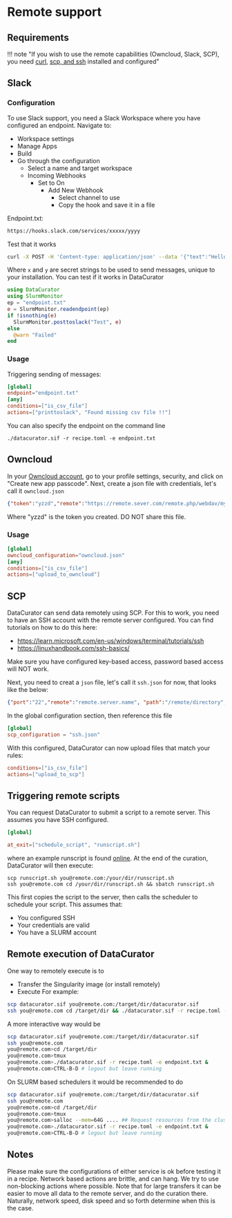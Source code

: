 # Remote support


## Requirements
!!! note "If you wish to use the remote capabilities (Owncloud, Slack, SCP), you need [curl](https://curl.se/download.html), [scp, and ssh](https://www.openssh.com/) installed and configured"

## Slack

### Configuration
To use Slack support, you need a Slack Workspace where you have configured an endpoint.
Navigate to:
- Workspace settings
- Manage Apps
- Build
- Go through the configuration
  - Select a name and target workspace
  - Incoming Webhooks
    - Set to On
      - Add New Webhook
        - Select channel to use
        - Copy the hook and save it in a file

Endpoint.txt:
```bash
https://hooks.slack.com/services/xxxxx/yyyy
```
Test that it works
```bash
curl -X POST -H 'Content-type: application/json' --data '{"text":"Hello, World!"}' https://hooks.slack.com/services/xxx/yyyyyy
```
Where `x` and `y` are secret strings to be used to send messages, unique to your installation.
You can test if it works in DataCurator
```julia
using DataCurator
using SlurmMonitor
ep = "endpoint.txt"
e = SlurmMonitor.readendpoint(ep)
if !isnothing(e)
  SlurmMonitor.posttoslack("Test", e)
else
  @warn "Failed"
end
```
### Usage
Triggering sending of messages:

```toml
[global]
endpoint="endpoint.txt"
[any]
conditions=["is_csv_file"]
actions=["printtoslack", "Found missing csv file !!"]
```
You can also specify the endpoint on the command line
```
./datacurator.sif -r recipe.toml -e endpoint.txt
```

## Owncloud
In your [Owncloud account](https://owncloud.com/), go to your profile settings, security, and click on "Create new app passcode".
Next, create a json file with credentials, let's call it `owncloud.json`
```json
{"token":"yzzd","remote":"https://remote.sever.com/remote.php/webdav/my/directory/","user":"you"}
```
Where "yzzd" is the token you created.
DO NOT share this file.

### Usage
```toml
[global]
owncloud_configuration="owncloud.json"
[any]
conditions=["is_csv_file"]
actions=["upload_to_owncloud"]
```

## SCP
DataCurator can send data remotely using SCP.
For this to work, you need to have an SSH account with the remote server configured.
You can find tutorials on how to do this here:
- https://learn.microsoft.com/en-us/windows/terminal/tutorials/ssh
- https://linuxhandbook.com/ssh-basics/

Make sure you have configured key-based access, password based access will NOT work.

Next, you need to creat a `json` file, let's call it `ssh.json` for now, that looks like the below:
```json
{"port":"22","remote":"remote.server.name", "path":"/remote/directory","user":"you"}
```
In the global configuration section, then reference this file
```toml
[global]
scp_configuration = "ssh.json"
```
With this configured, DataCurator can now upload files that match your rules:
```toml
conditions=["is_csv_file"]
actions=["upload_to_scp"]
```

## Triggering remote scripts
You can request DataCurator to submit a script to a remote server.
This assumes you have SSH configured.
```toml
[global]

at_exit=["schedule_script", "runscript.sh"]
```
where an example runscript is found [online](https://github.com/bencardoen/DataCurator.jl/blob/main/scripts/example_slurm.sh).
At the end of the curation, DataCurator will then execute:
```
scp runscript.sh you@remote.com:/your/dir/runscript.sh
ssh you@remote.com cd /your/dir/runscript.sh && sbatch runscript.sh
```
This first copies the script to the server, then calls the scheduler to schedule your script.
This assumes that:
- You configured SSH
- Your credentials are valid
- You have a SLURM account


## Remote execution of DataCurator
One way to remotely execute is to
- Transfer the Singularity image (or install remotely)
- Execute
For example:
```bash
scp datacurator.sif you@remote.com:/target/dir/datacurator.sif
ssh you@remote.com cd /target/dir && ./datacurator.sif -r recipe.toml -e endpoint.txt &
```
A more interactive way would be
```bash
scp datacurator.sif you@remote.com:/target/dir/datacurator.sif
ssh you@remote.com
you@remote.com>cd /target/dir
you@remote.com>tmux
you@remote.com>./datacurator.sif -r recipe.toml -e endpoint.txt &
you@remote.com>CTRL-B-D # logout but leave running
```

On SLURM based schedulers it would be recommended to do
```bash
scp datacurator.sif you@remote.com:/target/dir/datacurator.sif
ssh you@remote.com
you@remote.com>cd /target/dir
you@remote.com>tmux
you@remote.com>salloc --mem=64G .... ## Request resources from the cluster and execute in compute node
you@remote.com>./datacurator.sif -r recipe.toml -e endpoint.txt &
you@remote.com>CTRL-B-D # logout but leave running
```

## Notes
Please make sure the configurations of either service is ok before testing it in a recipe. Network based actions are brittle, and can hang. We try to use non-blocking actions where possible.
Note that for large transfers it can be easier to move all data to the remote server, and do the curation there. Naturally, network speed, disk speed and so forth determine when this is the case.
